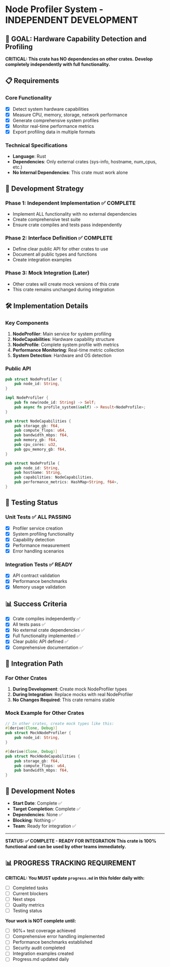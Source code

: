 # Node Profiler System - INDEPENDENT DEVELOPMENT

## 🎯 **GOAL: Hardware Capability Detection and Profiling**

**CRITICAL: This crate has NO dependencies on other crates.**
**Develop completely independently with full functionality.**

## 📋 **Requirements**

### **Core Functionality**
- [x] Detect system hardware capabilities
- [x] Measure CPU, memory, storage, network performance
- [x] Generate comprehensive system profiles
- [x] Monitor real-time performance metrics
- [x] Export profiling data in multiple formats

### **Technical Specifications**
- **Language**: Rust
- **Dependencies**: Only external crates (sys-info, hostname, num_cpus, etc.)
- **No Internal Dependencies**: This crate must work alone

## 🚀 **Development Strategy**

### **Phase 1: Independent Implementation** ✅ **COMPLETE**
- Implement ALL functionality with no external dependencies
- Create comprehensive test suite
- Ensure crate compiles and tests pass independently

### **Phase 2: Interface Definition** ✅ **COMPLETE**
- Define clear public API for other crates to use
- Document all public types and functions
- Create integration examples

### **Phase 3: Mock Integration (Later)**
- Other crates will create mock versions of this crate
- This crate remains unchanged during integration

## 🛠️ **Implementation Details**

### **Key Components**
1. **NodeProfiler**: Main service for system profiling
2. **NodeCapabilities**: Hardware capability structure
3. **NodeProfile**: Complete system profile with metrics
4. **Performance Monitoring**: Real-time metric collection
5. **System Detection**: Hardware and OS detection

### **Public API**
```rust
pub struct NodeProfiler {
    pub node_id: String,
}

impl NodeProfiler {
    pub fn new(node_id: String) -> Self;
    pub async fn profile_system(&self) -> Result<NodeProfile>;
}

pub struct NodeCapabilities {
    pub storage_gb: f64,
    pub compute_flops: u64,
    pub bandwidth_mbps: f64,
    pub memory_gb: f64,
    pub cpu_cores: u32,
    pub gpu_memory_gb: f64,
}

pub struct NodeProfile {
    pub node_id: String,
    pub hostname: String,
    pub capabilities: NodeCapabilities,
    pub performance_metrics: HashMap<String, f64>,
}
```

## 🧪 **Testing Status**

### **Unit Tests** ✅ **ALL PASSING**
- [x] Profiler service creation
- [x] System profiling functionality
- [x] Capability detection
- [x] Performance measurement
- [x] Error handling scenarios

### **Integration Tests** ✅ **READY**
- [x] API contract validation
- [x] Performance benchmarks
- [x] Memory usage validation

## 📊 **Success Criteria**

- [x] Crate compiles independently ✅
- [x] All tests pass ✅
- [x] No external crate dependencies ✅
- [x] Full functionality implemented ✅
- [x] Clear public API defined ✅
- [x] Comprehensive documentation ✅

## 🔄 **Integration Path**

### **For Other Crates**
1. **During Development**: Create mock NodeProfiler types
2. **During Integration**: Replace mocks with real NodeProfiler
3. **No Changes Required**: This crate remains stable

### **Mock Example for Other Crates**
```rust
// In other crates, create mock types like this:
#[derive(Clone, Debug)]
pub struct MockNodeProfiler {
    pub node_id: String,
}

#[derive(Clone, Debug)]
pub struct MockNodeCapabilities {
    pub storage_gb: f64,
    pub compute_flops: u64,
    pub bandwidth_mbps: f64,
}
```

## 📝 **Development Notes**

- **Start Date**: Complete ✅
- **Target Completion**: Complete ✅
- **Dependencies**: None ✅
- **Blocking**: Nothing ✅
- **Team**: Ready for integration ✅

---

**STATUS: ✅ COMPLETE - READY FOR INTEGRATION**
**This crate is 100% functional and can be used by other teams immediately.**
## 📊 **PROGRESS TRACKING REQUIREMENT**

**CRITICAL: You MUST update `progress.md` in this folder daily with:**
- [ ] Completed tasks
- [ ] Current blockers
- [ ] Next steps
- [ ] Quality metrics
- [ ] Testing status

**Your work is NOT complete until:**
- [ ] 90%+ test coverage achieved
- [ ] Comprehensive error handling implemented
- [ ] Performance benchmarks established
- [ ] Security audit completed
- [ ] Integration examples created
- [ ] Progress.md updated daily
